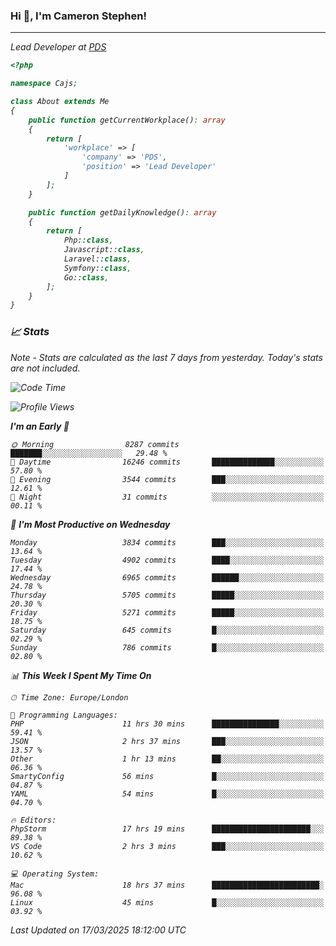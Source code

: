 ### Hi 👋, I'm Cameron Stephen!
<hr>
<p><em>Lead Developer at <a href="https://prindatasolutions.co.uk">PDS</a></p>


```php
<?php

namespace Cajs;

class About extends Me
{
    public function getCurrentWorkplace(): array
    {
        return [
            'workplace' => [
                'company' => 'PDS',
                'position' => 'Lead Developer'
            ]
        ];
    }

    public function getDailyKnowledge(): array
    {
        return [
            Php::class,
            Javascript::class,
            Laravel::class,
            Symfony::class,
            Go::class,
        ];
    }
}
```

### 📈 Stats
<p><em>Note - Stats are calculated as the last 7 days from yesterday. Today's stats are not included.</em></p>


<!--START_SECTION:waka-->
![Code Time](http://img.shields.io/badge/Code%20Time-4%2C402%20hrs%2051%20mins-blue)

![Profile Views](http://img.shields.io/badge/Profile%20Views-0-blue)

**I'm an Early 🐤** 

```text
🌞 Morning                8287 commits        ███████░░░░░░░░░░░░░░░░░░   29.48 % 
🌆 Daytime                16246 commits       ██████████████░░░░░░░░░░░   57.80 % 
🌃 Evening                3544 commits        ███░░░░░░░░░░░░░░░░░░░░░░   12.61 % 
🌙 Night                  31 commits          ░░░░░░░░░░░░░░░░░░░░░░░░░   00.11 % 
```
📅 **I'm Most Productive on Wednesday** 

```text
Monday                   3834 commits        ███░░░░░░░░░░░░░░░░░░░░░░   13.64 % 
Tuesday                  4902 commits        ████░░░░░░░░░░░░░░░░░░░░░   17.44 % 
Wednesday                6965 commits        ██████░░░░░░░░░░░░░░░░░░░   24.78 % 
Thursday                 5705 commits        █████░░░░░░░░░░░░░░░░░░░░   20.30 % 
Friday                   5271 commits        █████░░░░░░░░░░░░░░░░░░░░   18.75 % 
Saturday                 645 commits         █░░░░░░░░░░░░░░░░░░░░░░░░   02.29 % 
Sunday                   786 commits         █░░░░░░░░░░░░░░░░░░░░░░░░   02.80 % 
```


📊 **This Week I Spent My Time On** 

```text
🕑︎ Time Zone: Europe/London

💬 Programming Languages: 
PHP                      11 hrs 30 mins      ███████████████░░░░░░░░░░   59.41 % 
JSON                     2 hrs 37 mins       ███░░░░░░░░░░░░░░░░░░░░░░   13.57 % 
Other                    1 hr 13 mins        ██░░░░░░░░░░░░░░░░░░░░░░░   06.36 % 
SmartyConfig             56 mins             █░░░░░░░░░░░░░░░░░░░░░░░░   04.87 % 
YAML                     54 mins             █░░░░░░░░░░░░░░░░░░░░░░░░   04.70 % 

🔥 Editors: 
PhpStorm                 17 hrs 19 mins      ██████████████████████░░░   89.38 % 
VS Code                  2 hrs 3 mins        ███░░░░░░░░░░░░░░░░░░░░░░   10.62 % 

💻 Operating System: 
Mac                      18 hrs 37 mins      ████████████████████████░   96.08 % 
Linux                    45 mins             █░░░░░░░░░░░░░░░░░░░░░░░░   03.92 % 
```


 Last Updated on 17/03/2025 18:12:00 UTC
<!--END_SECTION:waka-->

